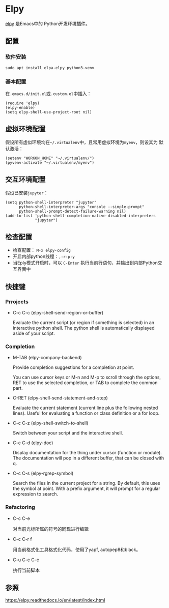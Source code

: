 # Elpy

[elpy](https://elpy.readthedocs.io/en/latest/index.html) 是Emacs中的
Python开发环境插件。

## 配置

### 软件安装
```
sudo apt install elpa-elpy python3-venv
```

### 基本配置

在`.emacs.d/init.el`或`.custom.el`中插入：
```
(require 'elpy)
(elpy-enable)
(setq elpy-shell-use-project-root nil)
```

## 虚拟环境配置

假设所有虚似环境均在`~/.virtualenv`中，且常用虚拟环境为`myenv`，则设其为
默认激活：

```
(setenv "WORKON_HOME" "~/.virtualenv/")
(pyvenv-activate "~/.virtualenv/myenv")
```

## 交互环境配置

假设已安装`jupyter`：

```
(setq python-shell-interpreter "jupyter"
      python-shell-interpreter-args "console --simple-prompt"
      python-shell-prompt-detect-failure-warning nil)
(add-to-list 'python-shell-completion-native-disabled-interpreters
             "jupyter")
```
    
## 检查配置

- 检查配置： `M-x elpy-config`
- 开启内部python线程：`,-r-p-y`
- 当Eply模式开启时，可以 `C-Enter` 执行当前行语句，并输出到内部Python交
  互界面中

## 快捷键

### Prrojects

- C-c C-c (elpy-shell-send-region-or-buffer)

    Evaluate the current script (or region if something is selected) in
    an interactive python shell. The python shell is automatically
    displayed aside of your script.
    
### Completion

- M-TAB (elpy-company-backend)

    Provide completion suggestions for a completion at point.
    
    You can use cursor keys or M-n and M-p to scroll through the
    options, RET to use the selected completion, or TAB to complete the
    common part.

- C-RET (elpy-shell-send-statement-and-step)

    Evaluate the current statement (current line plus the following
    nested lines). Useful for evaluating a function or class definition
    or a for loop.

- C-c C-z (elpy-shell-switch-to-shell)

    Switch between your script and the interactive shell.

- C-c C-d (elpy-doc)

    Display documentation for the thing under cursor (function or
    module). The documentation will pop in a different buffer, that can
    be closed with q.

- C-c C-s (elpy-rgrep-symbol)

    Search the files in the current project for a string. By default,
    this uses the symbol at point. With a prefix argument, it will
    prompt for a regular expression to search.

### Refactoring

- C-c C-e

    对当前光标所属的符号的同现进行编辑

- C-c C-r f

    用当前格式化工具格式化代码，使用了yapf, autopep8和black。

- C-u C-c C-c

    执行当前脚本


## 参照

https://elpy.readthedocs.io/en/latest/index.html
